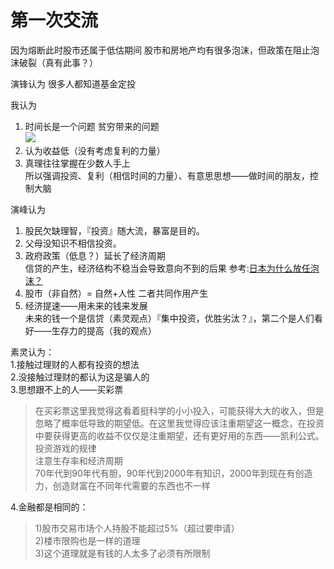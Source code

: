 # 第一次交流
因为熔断此时股市还属于低估期间
股市和房地产均有很多泡沫，但政策在阻止泡沫破裂（真有此事？）

演锋认为
很多人都知道基金定投

我认为
1. 时间长是一个问题 贫穷带来的问题  
![](https://ww4.sinaimg.cn/large/006y8lVagw1fbkilchfjhj30rc05t74x.jpg)
2. 认为收益低（没有考虑复利的力量）  
3. 真理往往掌握在少数人手上  
	所以强调投资、复利（相信时间的力量）、有意思思想——做时间的朋友，控制大脑

演峰认为
1. 股民欠缺理智，『投资』随大流，暴富是目的。  
2. 父母没知识不相信投资。  
3. 政府政策（低息？）延长了经济周期  
	信贷的产生，经济结构不稳当会导致意向不到的后果 
参考:[日本为什么放任泡沫？](http://chuansong.me/n/842317851630)
4. 股市（非自然）= 自然+人性 二者共同作用产生  
5. 经济提速——用未来的钱来发展  
	未来的钱一个是信贷（素灵观点）『集中投资，优胜劣汰？』，第二个是人们看好——生存力的提高（我的观点）

素灵认为：  
1.接触过理财的人都有投资的想法  
2.没接触过理财的都认为这是骗人的  
3.思想跟不上的人——买彩票  
> 在买彩票这里我觉得这看着挺科学的小小投入，可能获得大大的收入，但是忽略了概率低导致的期望低。在这里我觉得应该注重期望这一概念，在投资中要获得更高的收益不仅仅是注重期望，还有更好用的东西——凯利公式。
>	投资游戏的规律  
>	注意生存率和经济周期  
>   70年代到90年代有胆，90年代到2000年有知识，2000年到现在有创造力，创造财富在不同年代需要的东西也不一样

4.金融都是相同的：
> 1)股市交易市场个人持股不能超过5%（超过要申请）  
> 2)楼市限购也是一样的道理   
> 3)这个道理就是有钱的人太多了必须有所限制  


